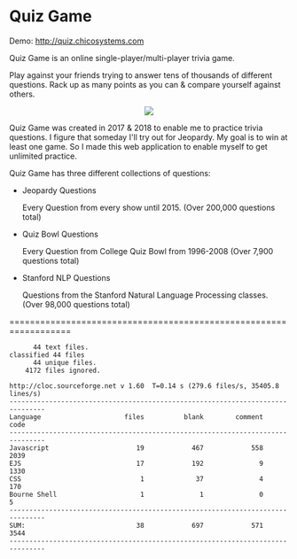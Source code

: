 Quiz Game
===========
Demo: http://quiz.chicosystems.com

Quiz Game is an online single-player/multi-player trivia game.

Play against your friends trying to answer tens of thousands of different questions. 
Rack up as many points as you can & compare yourself against others.

<p align="center" alt="A Screen Shot">
  <img src="https://i.imgur.com/gZiCxe0.png">
</p>

Quiz Game was created in 2017 & 2018 to enable me to practice trivia questions. I figure that someday I'll try out for Jeopardy. My goal is to win at least one game. So I made this web application to enable myself to get unlimited practice.

Quiz Game has three different collections of questions:
* Jeopardy Questions

   Every Question from every show until 2015. (Over 200,000 questions total)
   
* Quiz Bowl Questions

   Every Question from College Quiz Bowl from 1996-2008 (Over 7,900 questions total)
   
* Stanford NLP Questions

   Questions from the Stanford Natural Language Processing classes. (Over 98,000 questions total)




==================================================================
``` -LINECOUNT-
      44 text files.
classified 44 files
      44 unique files.                              
    4172 files ignored.

http://cloc.sourceforge.net v 1.60  T=0.14 s (279.6 files/s, 35405.8 lines/s)
-------------------------------------------------------------------------------
Language                     files          blank        comment           code
-------------------------------------------------------------------------------
Javascript                      19            467            558           2039
EJS                             17            192              9           1330
CSS                              1             37              4            170
Bourne Shell                     1              1              0              5
-------------------------------------------------------------------------------
SUM:                            38            697            571           3544
-------------------------------------------------------------------------------
```
